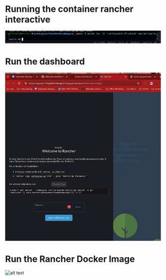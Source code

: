 # Running the container rancher interactive
![alt text](/Images/rancher-container.png)

# Run the dashboard
![alt text](/Images/rancher-running.png)

# Run the Rancher Docker Image
![alt text](/Images/rancher-docker-image-web.png.png)